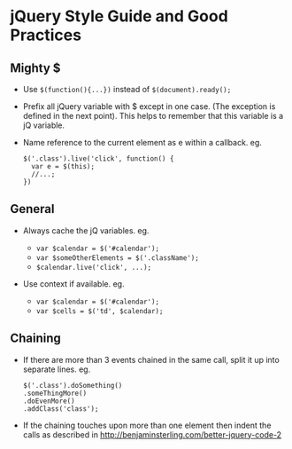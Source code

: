 # jQuery Style Guide and Good Practices

## Mighty $

* Use `$(function(){...})` instead of `$(document).ready();`

* Prefix all jQuery variable with $ except in one case. (The exception is defined in the next point). This helps to remember that this variable is a jQ variable.

* Name reference to the current element as e within a callback. eg.

      $('.class').live('click', function() {
        var e = $(this);
        //...;
      })

## General

* Always cache the jQ variables. eg.

  *  `var $calendar = $('#calendar');`
  *  `var $someOtherElements = $('.className');`
  *  `$calendar.live('click', ...);`

* Use context if available. eg.

  * `var $calendar = $('#calendar');`
  * `var $cells = $('td', $calendar);`

## Chaining

* If there are more than 3 events chained in the same call, split it up into separate lines. eg.

      $('.class').doSomething()
      .someThingMore()
      .doEvenMore()
      .addClass('class');

* If the chaining touches upon more than one element then indent the calls as described in http://benjaminsterling.com/better-jquery-code-2
